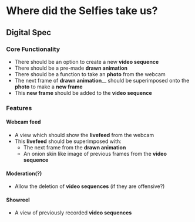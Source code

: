 # Where did the Selfies take us?

## Digital Spec

### Core Functionality

* There should be an option to create a new __video sequence__
* There should be a pre-made __drawn animation__
* There should be a function to take an __photo__ from the webcam
* The next frame of __drawn animation____ should be superimposed onto the __photo__ to make a __new frame__
* This __new frame__ should be added to the __video sequence__

### Features

#### Webcam feed

* A view which should show the __livefeed__ from the webcam
* This __livefeed__ should be superimposed with:
  * The next frame from the __drawn animation__
  * An onion skin like image of previous frames from the __video sequence__

#### Moderation(?)

* Allow the deletion of __video sequences__ (if they are offensive?)

#### Showreel

* A view of previously recorded __video sequences__




